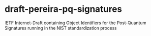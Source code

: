 # draft-pereira-pq-signatures
IETF Internet-Draft containing Object Identifiers for the Post-Quantum Signatures running in the NIST standardization process
